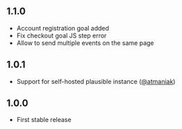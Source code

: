 ## 1.1.0

- Account registration goal added
- Fix checkout goal JS step error
- Allow to send multiple events on the same page

## 1.0.1

- Support for self-hosted plausible instance ([@atmaniak](https://github.com/atmaniak))

## 1.0.0

- First stable release